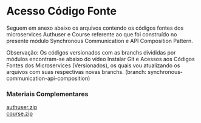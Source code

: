 # Acesso Código Fonte

Seguem em anexo abaixo os arquivos contendo os códigos fontes dos microservices Authuser e Course referente ao que foi construído no presente módulo Synchronous Communication e API Composition Pattern. 

Observação: Os códigos versionados com as branchs divididas por módulos encontram-se abaixo do vídeo Instalar Git e Acessos aos Códigos Fontes dos Microservices (Versionados), os quais vou atualizando os arquivos com suas respectivas novas branchs. (branch: synchronous-communication-api-composition)

### Materiais Complementares
[authuser.zip](./authuser.zip)  
[course.zip](./course.zip)